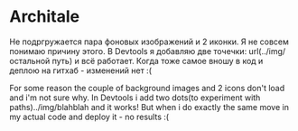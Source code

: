 # Architale

Не подргружается пара фоновых изображений и 2 иконки. Я не совсем понимаю причину этого. В Devtools я добавляю две точечки: url(../img/остальной путь) и всё работает. Когда тоже самое вношу в код и деплою на гитхаб - изменений нет :(

For some reason the couple of background images and 2 icons don't load and i'm not sure why.    In Devtools i add two dots(to experiment with paths)../img/blahblah and it works!  But when i do exactly the same move in my actual code and deploy it - no results :( 
